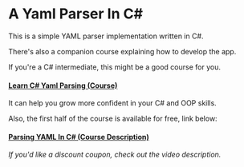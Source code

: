 # A Yaml Parser In C#

This is a simple YAML parser implementation written in C#.

There's also a companion course explaining how to develop the app.

If you're a C# intermediate, this might be a good course for you.

#### [Learn C# Yaml Parsing (Course)](https://www.udemy.com/course/learn-csharp-yaml-parsing)

It can help you grow more confident in your C# and OOP skills.

Also, the first half of the course is available for free, link below:

#### [Parsing YAML In C# (Course Description)](https://www.realityframeworks.com/parsing-yaml-in-csharp/)

*If you'd like a discount coupon, check out the video description.*

